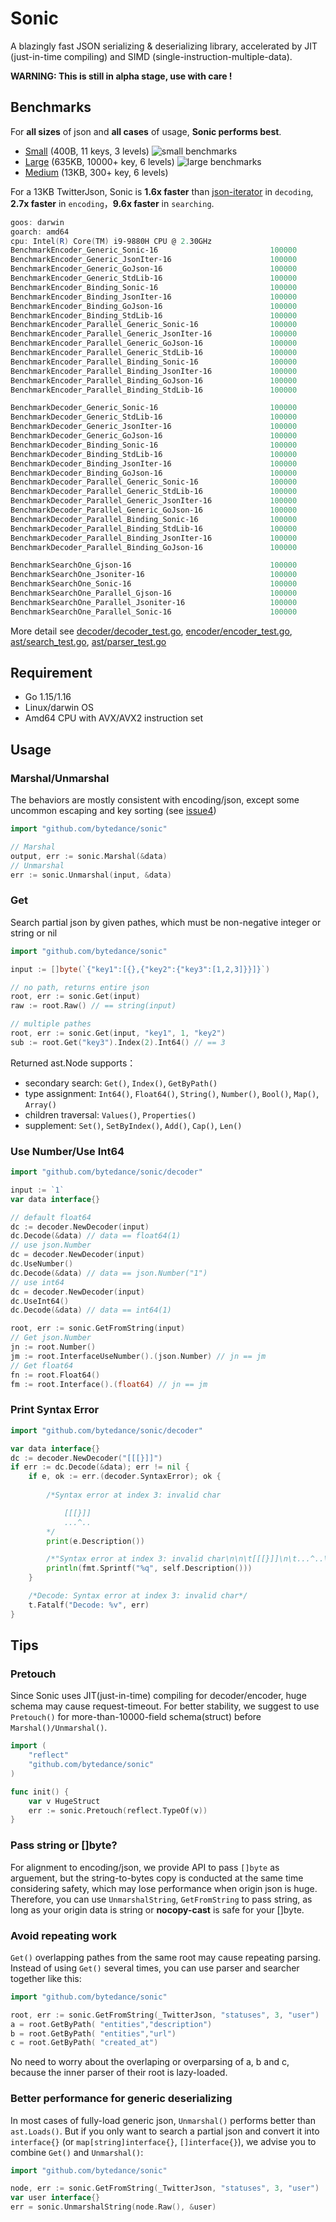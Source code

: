 # Sonic

A blazingly fast JSON serializing &amp; deserializing library, accelerated by JIT (just-in-time compiling) and SIMD (single-instruction-multiple-data).

**WARNING: This is still in alpha stage, use with care !**

## Benchmarks
For **all sizes** of json and **all cases** of usage, **Sonic performs best**.
- [Small](https://github.com/bytedance/sonic/blob/main/testdata/small.go) (400B, 11 keys, 3 levels)
![small benchmarks](bench-small.png)
- [Large](https://github.com/bytedance/sonic/blob/main/testdata/twitter.json) (635KB, 10000+ key, 6 levels)
![large benchmarks](bench-large.png)
- [Medium](https://github.com/bytedance/sonic/blob/main/decoder/testdata_test.go#L19) (13KB, 300+ key, 6 levels)

For a 13KB TwitterJson, Sonic is **1.6x faster** than [json-iterator](https://github.com/json-iterator/go) in `decoding`, **2.7x faster** in `encoding`，**9.6x faster** in `searching`.

```powershell
goos: darwin
goarch: amd64
cpu: Intel(R) Core(TM) i9-9880H CPU @ 2.30GHz
BenchmarkEncoder_Generic_Sonic-16                         100000             27844 ns/op         468.14 MB/s       14332 B/op          4 allocs/op
BenchmarkEncoder_Generic_JsonIter-16                      100000             52179 ns/op         249.81 MB/s       13433 B/op         77 allocs/op
BenchmarkEncoder_Generic_GoJson-16                        100000             47033 ns/op         277.15 MB/s       13129 B/op         39 allocs/op
BenchmarkEncoder_Generic_StdLib-16                        100000            151394 ns/op          86.10 MB/s       48177 B/op        827 allocs/op
BenchmarkEncoder_Binding_Sonic-16                         100000              7338 ns/op        1776.47 MB/s       14492 B/op          4 allocs/op
BenchmarkEncoder_Binding_JsonIter-16                      100000             25365 ns/op         513.90 MB/s        9488 B/op          2 allocs/op
BenchmarkEncoder_Binding_GoJson-16                        100000             10357 ns/op        1258.62 MB/s        9483 B/op          1 allocs/op
BenchmarkEncoder_Binding_StdLib-16                        100000             20258 ns/op         643.44 MB/s        9480 B/op          1 allocs/op
BenchmarkEncoder_Parallel_Generic_Sonic-16                100000              5145 ns/op        2533.58 MB/s       10768 B/op          4 allocs/op
BenchmarkEncoder_Parallel_Generic_JsonIter-16             100000             11436 ns/op        1139.78 MB/s       13451 B/op         77 allocs/op
BenchmarkEncoder_Parallel_Generic_GoJson-16               100000             15274 ns/op         853.43 MB/s       13143 B/op         39 allocs/op
BenchmarkEncoder_Parallel_Generic_StdLib-16               100000             56236 ns/op         231.79 MB/s       48211 B/op        827 allocs/op
BenchmarkEncoder_Parallel_Binding_Sonic-16                100000              1821 ns/op        7159.40 MB/s       11262 B/op          4 allocs/op
BenchmarkEncoder_Parallel_Binding_JsonIter-16             100000              4559 ns/op        2859.24 MB/s        9487 B/op          2 allocs/op
BenchmarkEncoder_Parallel_Binding_GoJson-16               100000              2182 ns/op        5973.36 MB/s        9481 B/op          1 allocs/op
BenchmarkEncoder_Parallel_Binding_StdLib-16               100000              3867 ns/op        3370.58 MB/s        9477 B/op          1 allocs/op

BenchmarkDecoder_Generic_Sonic-16                         100000             61092 ns/op         213.37 MB/s       49761 B/op        317 allocs/op
BenchmarkDecoder_Generic_StdLib-16                        100000            158709 ns/op          82.13 MB/s       50899 B/op        772 allocs/op
BenchmarkDecoder_Generic_JsonIter-16                      100000            113397 ns/op         114.95 MB/s       55789 B/op       1068 allocs/op
BenchmarkDecoder_Generic_GoJson-16                        100000            108711 ns/op         119.91 MB/s       65679 B/op        944 allocs/op
BenchmarkDecoder_Binding_Sonic-16                         100000             32614 ns/op         399.67 MB/s       25174 B/op         38 allocs/op
BenchmarkDecoder_Binding_StdLib-16                        100000            150494 ns/op          86.61 MB/s       10560 B/op        207 allocs/op
BenchmarkDecoder_Binding_JsonIter-16                      100000             43621 ns/op         298.83 MB/s       14674 B/op        385 allocs/op
BenchmarkDecoder_Binding_GoJson-16                        100000             37525 ns/op         347.36 MB/s       22048 B/op         49 allocs/op
BenchmarkDecoder_Parallel_Generic_Sonic-16                100000             10581 ns/op        1231.89 MB/s       49636 B/op        317 allocs/op
BenchmarkDecoder_Parallel_Generic_StdLib-16               100000             67640 ns/op         192.71 MB/s       50909 B/op        772 allocs/op
BenchmarkDecoder_Parallel_Generic_JsonIter-16             100000             60982 ns/op         213.75 MB/s       55809 B/op       1068 allocs/op
BenchmarkDecoder_Parallel_Generic_GoJson-16               100000             51373 ns/op         253.73 MB/s       65718 B/op        945 allocs/op
BenchmarkDecoder_Parallel_Binding_Sonic-16                100000              6995 ns/op        1863.60 MB/s       24890 B/op         38 allocs/op
BenchmarkDecoder_Parallel_Binding_StdLib-16               100000             45269 ns/op         287.94 MB/s       10559 B/op        207 allocs/op
BenchmarkDecoder_Parallel_Binding_JsonIter-16             100000             18416 ns/op         707.82 MB/s       14677 B/op        385 allocs/op
BenchmarkDecoder_Parallel_Binding_GoJson-16               100000             17524 ns/op         743.85 MB/s       22132 B/op         49 allocs/op

BenchmarkSearchOne_Gjson-16                               100000              8812 ns/op        1477.89 MB/s           0 B/op          0 allocs/op
BenchmarkSearchOne_Jsoniter-16                            100000             55845 ns/op         233.20 MB/s       27936 B/op        647 allocs/op
BenchmarkSearchOne_Sonic-16                               100000             10422 ns/op        1249.54 MB/s           0 B/op          0 allocs/op
BenchmarkSearchOne_Parallel_Gjson-16                      100000               955.1 ns/op      13635.35 MB/s          0 B/op          0 allocs/op
BenchmarkSearchOne_Parallel_Jsoniter-16                   100000             18864 ns/op         690.37 MB/s       27942 B/op        647 allocs/op
BenchmarkSearchOne_Parallel_Sonic-16                      100000              1420 ns/op        9171.43 MB/s         234 B/op          0 allocs/op
```        
More detail see [decoder/decoder_test.go](https://github.com/bytedance/sonic/blob/main/decoder/decoder_test.go), [encoder/encoder_test.go](https://github.com/bytedance/sonic/blob/main/encoder/encoder_test.go), [ast/search_test.go](https://github.com/bytedance/sonic/blob/main/ast/search_test.go), [ast/parser_test.go](https://github.com/bytedance/sonic/blob/main/ast/parser_test.go)

## Requirement
- Go 1.15/1.16
- Linux/darwin OS
- Amd64 CPU with AVX/AVX2 instruction set

## Usage

### Marshal/Unmarshal

The behaviors are mostly consistent with encoding/json, except some uncommon escaping and key sorting (see [issue4](https://github.com/bytedance/sonic/issues/4))
 ```go
import "github.com/bytedance/sonic"

// Marshal
output, err := sonic.Marshal(&data) 
// Unmarshal
err := sonic.Unmarshal(input, &data) 
 ```

### Get

Search partial json by given pathes, which must be non-negative integer or string or nil
```go
import "github.com/bytedance/sonic"

input := []byte(`{"key1":[{},{"key2":{"key3":[1,2,3]}}]}`)

// no path, returns entire json
root, err := sonic.Get(input)
raw := root.Raw() // == string(input)

// multiple pathes
root, err := sonic.Get(input, "key1", 1, "key2")
sub := root.Get("key3").Index(2).Int64() // == 3
```
Returned ast.Node supports：
- secondary search: `Get()`, `Index()`, `GetByPath()`
- type assignment: `Int64()`, `Float64()`, `String()`, `Number()`, `Bool()`, `Map()`, `Array()`
- children traversal: `Values()`, `Properties()`
- supplement: `Set()`, `SetByIndex()`, `Add()`, `Cap()`, `Len()`

### Use Number/Use Int64
 ```go
import "github.com/bytedance/sonic/decoder"

input := `1`
var data interface{}

// default float64
dc := decoder.NewDecoder(input) 
dc.Decode(&data) // data == float64(1)
// use json.Number
dc = decoder.NewDecoder(input)
dc.UseNumber()
dc.Decode(&data) // data == json.Number("1")
// use int64
dc = decoder.NewDecoder(input)
dc.UseInt64()
dc.Decode(&data) // data == int64(1)

root, err := sonic.GetFromString(input)
// Get json.Number
jn := root.Number()
jm := root.InterfaceUseNumber().(json.Number) // jn == jm
// Get float64
fn := root.Float64()
fm := root.Interface().(float64) // jn == jm
 ```

### Print Syntax Error
```go
import "github.com/bytedance/sonic/decoder"

var data interface{}
dc := decoder.NewDecoder("[[[}]]")
if err := dc.Decode(&data); err != nil {
    if e, ok := err.(decoder.SyntaxError); ok {
        
        /*Syntax error at index 3: invalid char

            [[[}]]
            ...^..
        */
        print(e.Description())

        /*"Syntax error at index 3: invalid char\n\n\t[[[}]]\n\t...^..\n"*/
        println(fmt.Sprintf("%q", self.Description()))
    }

    /*Decode: Syntax error at index 3: invalid char*/
    t.Fatalf("Decode: %v", err) 
}
```

## Tips

### Pretouch
Since Sonic uses JIT(just-in-time) compiling for decoder/encoder, huge schema may cause request-timeout. For better stability, we suggest to use `Pretouch()` for more-than-10000-field schema(struct) before `Marshal()/Unmarshal()`.
```go
import (
    "reflect"
    "github.com/bytedance/sonic"
)

func init() {
    var v HugeStruct
    err := sonic.Pretouch(reflect.TypeOf(v))
}
```

### Pass string or []byte?
For alignment to encoding/json, we provide API to pass `[]byte` as arguement, but the string-to-bytes copy is conducted at the same time considering safety, which may lose performance when origin json is huge. Therefore, you can use `UnmarshalString`, `GetFromString` to pass string, as long as your origin data is string or **nocopy-cast** is safe for your []byte.

### Avoid repeating work
`Get()` overlapping pathes from the same root may cause repeating parsing. Instead of using `Get()` several times, you can use parser and searcher together like this:
```go
import "github.com/bytedance/sonic"

root, err := sonic.GetFromString(_TwitterJson, "statuses", 3, "user")
a = root.GetByPath( "entities","description")
b = root.GetByPath( "entities","url")
c = root.GetByPath( "created_at")
```
No need to worry about the overlaping or overparsing of a, b and c, because the inner parser of their root is lazy-loaded.
### Better performance for generic deserializing
In most cases of fully-load generic json, `Unmarshal()` performs better than `ast.Loads()`. But if you only want to search a partial json and convert it into `interface{}` (or `map[string]interface{}`, `[]interface{}`), we advise you to combine `Get()` and `Unmarshal()`:
```go
import "github.com/bytedance/sonic"

node, err := sonic.GetFromString(_TwitterJson, "statuses", 3, "user")
var user interface{}
err = sonic.UnmarshalString(node.Raw(), &user)
```
